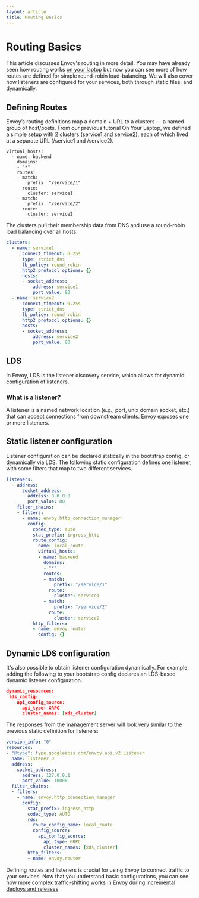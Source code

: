 ```yaml
---
layout: article
title: Routing Basics
---
```


[//]: # ( Copyright 2018 Turbine Labs, Inc.                                   )
[//]: # ( we may not use this file except in compliance with the License.    )
[//]: # ( we may obtain a copy of the License at                             )
[//]: # (                                                                     )
[//]: # (     http://www.apache.org/licenses/LICENSE-2.0                      )
[//]: # (                                                                     )
[//]: # ( Unless required by applicable law or agreed to in writing, software )
[//]: # ( distributed under the License is distributed on an "AS IS" BASIS,   )
[//]: # ( WITHOUT WARRANTIES OR CONDITIONS OF ANY KIND, either express or     )
[//]: # ( implied. See the License for the specific language governing        )
[//]: # ( permissions and limitations under the License.                      )

[//]: # (Routing Basics)

# Routing Basics

This article discusses Envoy's routing in more detail. You may have already
seen how routing works
[on your laptop](on-your-laptop.html)
but now you can see more of how routes are defined for simple round-robin
load-balancing. We will also cover how listeners are configured for your
services, both through static files, and dynamically.

## Defining Routes

Envoy’s routing definitions map a domain + URL to a clusters — a named group of
host/posts. From our previous tutorial On Your Laptop, we defined a simple
setup with 2 clusters (service1 and service2), each of which lived at a
separate URL (/service1 and /service2).

```
virtual_hosts:
  - name: backend
    domains:
    - "*"
    routes:
    - match:
        prefix: "/service/1"
      route:
        cluster: service1
    - match:
        prefix: "/service/2"
      route:
        cluster: service2
```

The clusters pull their membership data from DNS and use a round-robin load balancing over all hosts.


```yaml
clusters:
  - name: service1
      connect_timeout: 0.25s
      type: strict_dns
      lb_policy: round_robin
      http2_protocol_options: {}
      hosts:
      - socket_address:
          address: service1
          port_value: 80
  - name: service2
      connect_timeout: 0.25s
      type: strict_dns
      lb_policy: round_robin
      http2_protocol_options: {}
      hosts:
      - socket_address:
          address: service2
          port_value: 80
```

## LDS

In Envoy, LDS is the listener discovery service, which allows for dynamic
configuration of listeners.

### What is a listener?

A listener is a named network location (e.g., port, unix domain socket, etc.)
that can accept connections from  downstream clients. Envoy exposes one or more
listeners.

## Static listener configuration

Listener configuration can be declared statically in the bootstrap config, or
dynamically via LDS. The following static configuration defines one listener,
with some filters that map to two different services.

```yaml
listeners:
  - address:
      socket_address:
        address: 0.0.0.0
        port_value: 80
    filter_chains:
    - filters:
      - name: envoy.http_connection_manager
        config:
          codec_type: auto
          stat_prefix: ingress_http
          route_config:
            name: local_route
            virtual_hosts:
            - name: backend
              domains:
              - "*"
              routes:
              - match:
                  prefix: "/service/1"
                route:
                  cluster: service1
              - match:
                  prefix: "/service/2"
                route:
                  cluster: service2
          http_filters:
          - name: envoy.router
            config: {}
```

## Dynamic LDS configuration

It's also possible to obtain listener configuration dynamically. For example,
adding the following to your bootstrap config declares an LDS-based dynamic
listener configuration.

```json
dynamic_resources:
 lds_config:
    api_config_source:
      api_type: GRPC
      cluster_names: [xds_cluster]
```

The responses from the management server will look very similar to the previous
static definition for listeners:

```yaml
version_info: "0"
resources:
- "@type": type.googleapis.com/envoy.api.v2.Listener
  name: listener_0
  address:
    socket_address:
      address: 127.0.0.1
      port_value: 10000
  filter_chains:
  - filters:
    - name: envoy.http_connection_manager
      config:
        stat_prefix: ingress_http
        codec_type: AUTO
        rds:
          route_config_name: local_route
          config_source:
            api_config_source:
              api_type: GRPC
              cluster_names: [xds_cluster]
        http_filters:
        - name: envoy.router
```

Defining routes and listeners is crucial for using Envoy to connect traffic to
your services. Now that you understand basic configurations, you can see how more complex traffic-shifting works in Envoy during [incremental deploys and releases](incremental-deploys.html)
